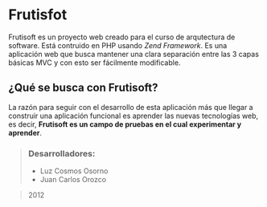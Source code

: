 Frutisfot
=========

Frutisoft es un proyecto web creado para el curso de arqutectura de software. Está contruido en PHP usando _Zend Framework_. Es una aplicación web que busca mantener una clara separación entre las 3 capas básicas MVC y con esto ser fácilmente modificable.

## ¿Qué se busca con Frutisoft?

La razón para seguir con el desarrollo de esta aplicación más que llegar a construir una aplicación funcional es aprender las nuevas tecnologías web, es decir, **Frutisoft es un campo de pruebas en el cual experimentar y aprender**.


> ### Desarrolladores:
> + Luz Cosmos Osorno
> + Juan Carlos Orozco

> 2012
